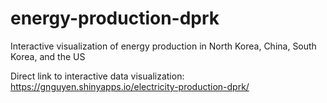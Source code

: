 # energy-production-dprk
Interactive visualization of energy production in North Korea, China, South Korea, and the US

Direct link to interactive data visualization: https://gnguyen.shinyapps.io/electricity-production-dprk/
